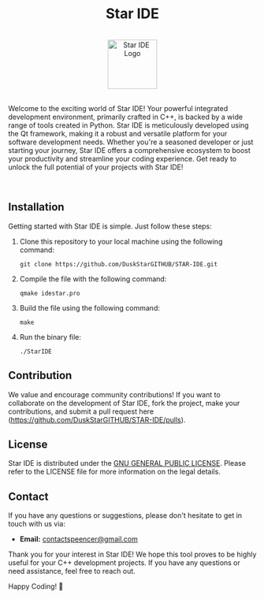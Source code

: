 <div align="center">

# Star IDE
<br>
    
  <img src="https://i.ytimg.com/vi/t65eQHWFFuc/hqdefault.jpg" width="100vw" height="100vh" alt="Star IDE Logo">
    
</div>

<br>

Welcome to the exciting world of Star IDE! Your powerful integrated development environment, primarily crafted in C++, is backed by a wide range of tools created in Python. 
Star IDE is meticulously developed using the Qt framework, making it a robust and versatile platform for your software development needs. Whether you're a seasoned developer 
or just starting your journey, Star IDE offers a comprehensive ecosystem to boost your productivity and streamline your coding experience. Get ready to unlock the full 
potential of your projects with Star IDE!

<br>

## Installation

Getting started with Star IDE is simple. Just follow these steps:

1. Clone this repository to your local machine using the following command:
   ```
   git clone https://github.com/DuskStarGITHUB/STAR-IDE.git
   ```
2. Compile the file with the following command:
   ```
   qmake idestar.pro
   ```
3. Build the file using the following command:
   ```
   make
   ```
4. Run the binary file:
   ```
   ./StarIDE
   ```

## Contribution

We value and encourage community contributions! If you want to collaborate on the development of Star IDE, fork the project, make your contributions, and submit a pull request here (https://github.com/DuskStarGITHUB/STAR-IDE/pulls).

## License

Star IDE is distributed under the [GNU GENERAL PUBLIC LICENSE](https://github.com/DuskStarGITHUB/STAR-IDE/blob/master/LICENSE). Please refer to the LICENSE file for more information on the legal details.

## Contact

If you have any questions or suggestions, please don't hesitate to get in touch with us via:

- **Email:** [contactspeencer@gmail.com](mailto:contactspeencer@gmail.com)

Thank you for your interest in Star IDE! We hope this tool proves to be highly useful for your C++ development projects. If you have any questions or need assistance, feel free to reach out.

Happy Coding! 🌟
